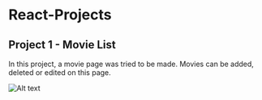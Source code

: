# React-Projects

## Project 1 - Movie List
   In this project, a movie page was tried to be made. Movies can be added, deleted or edited on this page.

![Alt text](ezgif.com-optimize.gif)
